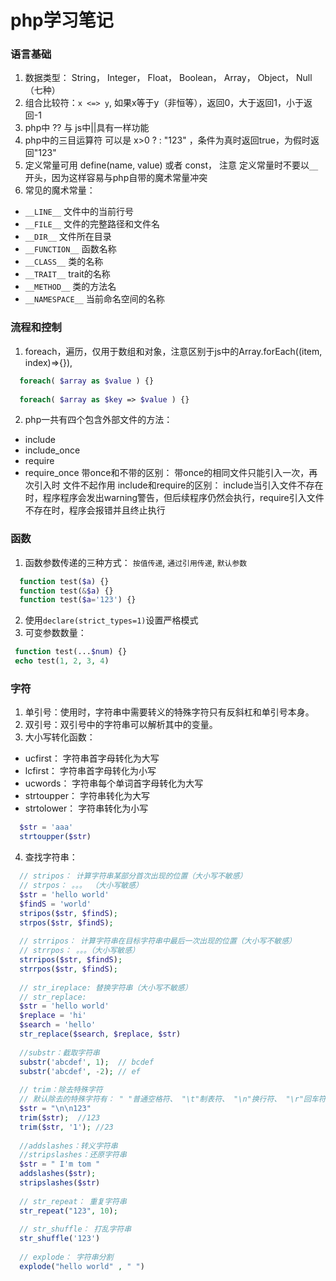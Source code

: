 # php学习笔记

### 语言基础

1. 数据类型： String， Integer， Float， Boolean， Array， Object， Null（七种）
2. 组合比较符：`x <=> y`, 如果x等于y（非恒等），返回0，大于返回1，小于返回-1
3. php中 ?? 与 js中||具有一样功能
4. php中的三目运算符 可以是 x>0 ? : "123" ，条件为真时返回true，为假时返回"123"
5. 定义常量可用 define(name, value) 或者 const， 注意 定义常量时不要以`__`开头，因为这样容易与php自带的魔术常量冲突
6. 常见的魔术常量：
  - `__LINE__` 文件中的当前行号
  - `__FILE__` 文件的完整路径和文件名
  - `__DIR__` 文件所在目录
  - `__FUNCTION__` 函数名称
  - `__CLASS__` 类的名称
  - `__TRAIT__` trait的名称
  - `__METHOD__` 类的方法名
  - `__NAMESPACE__` 当前命名空间的名称
  
### 流程和控制

1. foreach，遍历，仅用于数组和对象，注意区别于js中的Array.forEach((item, index)=>{}),
```php
  foreach( $array as $value ) {}
  
  foreach( $array as $key => $value ) {}
```
2. php一共有四个包含外部文件的方法：
  - include  
  - include_once
  - require
  - require_once
  带once和不带的区别： 带once的相同文件只能引入一次，再次引入时 文件不起作用
  include和require的区别： include当引入文件不存在时，程序程序会发出warning警告，但后续程序仍然会执行，require引入文件不存在时，程序会报错并且终止执行

### 函数

1. 函数参数传递的三种方式： `按值传递`, `通过引用传递`, `默认参数`
```php
  function test($a) {}
  function test(&$a) {}
  function test($a='123') {}
```
2. 使用`declare(strict_types=1)`设置严格模式
3. 可变参数数量：
```php
 function test(...$num) {}
 echo test(1, 2, 3, 4)
```

### 字符

1. 单引号：使用时，字符串中需要转义的特殊字符只有反斜杠和单引号本身。
2. 双引号：双引号中的字符串可以解析其中的变量。
3. 大小写转化函数：
  - ucfirst： 字符串首字母转化为大写
  - lcfirst： 字符串首字母转化为小写
  - ucwords： 字符串每个单词首字母转化为大写
  - strtoupper： 字符串转化为大写
  - strtolower： 字符串转化为小写
```php
  $str = 'aaa'
  strtoupper($str)
```
4. 查找字符串：
 ```php
   // stripos： 计算字符串某部分首次出现的位置（大小写不敏感）
   // strpos： 。。。 （大小写敏感）
   $str = 'hello world'
   $findS = 'world'
   stripos($str, $findS);
   strpos($str, $findS);
   
   // strripos： 计算字符串在目标字符串中最后一次出现的位置（大小写不敏感）
   // strrpos： 。。。（大小写敏感）
   strripos($str, $findS);
   strrpos($str, $findS);
   
   // str_ireplace: 替换字符串（大小写不敏感）
   // str_replace: 
   $str = 'hello world' 
   $replace = 'hi'
   $search = 'hello'
   str_replace($search, $replace, $str)
   
   //substr：截取字符串
   substr('abcdef', 1);  // bcdef
   substr('abcdef', -2); // ef
   
   // trim：除去特殊字符
   // 默认除去的特殊字符有： " "普通空格符、 "\t"制表符、 "\n"换行符、 "\r"回车符、 "\0"空字节符、 "\x0B"垂直制表符
   $str = "\n\n123"
   trim($str);  //123
   trim($str, '1'); //23
   
   //addslashes：转义字符串
   //stripslashes：还原字符串
   $str = " I'm tom "
   addslashes($str);
   stripslashes($str)
   
   // str_repeat： 重复字符串
   str_repeat("123", 10);
   
   // str_shuffle： 打乱字符串
   str_shuffle('123')
   
   // explode： 字符串分割
   explode("hello world" , " ")
   
 ```
